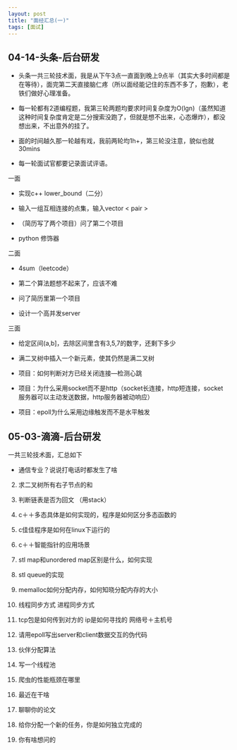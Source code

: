 ```yaml
---
layout: post
title: "面经汇总(一)"
tags: [面试]
---  
```

  
## 04-14-头条-后台研发

- 头条一共三轮技术面，我是从下午3点一直面到晚上9点半（其实大多时间都是在等待），面完第二天直接脑仁疼（所以面经能记住的东西不多了，抱歉），老铁们做好心理准备。

- 每一轮都有2道编程题，我第三轮两题均要求时间复杂度为O(lgn)（虽然知道这种时间复杂度肯定是二分搜索没跑了，但就是想不出来，心态爆炸），都没想出来，不出意外的挂了。

- 面的时间越久那一轮越有戏，我前两轮均1h+，第三轮没注意，貌似也就30mins

- 每一轮面试官都要记录面试评语。

一面

- 实现c++ lower_bound（二分）

- 输入一组互相连接的点集，输入vector < pair >
- （简历写了两个项目）问了第二个项目
- python 修饰器

二面

- 4sum（leetcode）

- 第二个算法题想不起来了，应该不难

- 问了简历里第一个项目

- 设计一个高并发server

三面

- 给定区间(a,b]，去除区间里含有3,5,7的数字，还剩下多少

- 满二叉树中插入一个新元素，使其仍然是满二叉树

- 项目：如何判断对方已经关闭连接—检测心跳

- 项目：为什么采用socket而不是http（socket长连接，http短连接，socket 服务器可以主动发送数据，http服务器被动响应）

- 项目：epoll为什么采用边缘触发而不是水平触发

## 05-03-滴滴-后台研发

一共三轮技术面，汇总如下

+ 通信专业？说说打电话时都发生了啥
  
2. 求二叉树所有右子节点的和  

3. 判断链表是否为回文 （用stack）

4. c＋＋多态具体是如何实现的，程序是如何区分多态函数的  

5. c佳佳程序是如何在linux下运行的  

6. c＋＋智能指针的应用场景  

7. stl map和unordered map区别是什么，如何实现  

8. stl queue的实现  

9. memalloc如何分配内存，如何知晓分配内存的大小  

10. 线程同步方式 进程同步方式  

11. tcp包是如何传到对方的 ip是如何寻找的 网络号＋主机号  

12. 请用epoll写出server和client数据交互的伪代码  

13. 伙伴分配算法  

14. 写一个线程池  

15. 爬虫的性能瓶颈在哪里  

16. 最近在干啥  

17. 聊聊你的论文  

18. 给你分配一个新的任务，你是如何独立完成的  

19. 你有啥想问的  
